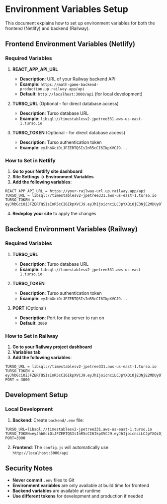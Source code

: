 # Environment Variables Setup

This document explains how to set up environment variables for both the frontend (Netlify) and backend (Railway).

## Frontend Environment Variables (Netlify)

### Required Variables

1. **REACT_APP_API_URL**
   - **Description**: URL of your Railway backend API
   - **Example**: `https://math-game-backend-production.up.railway.app/api`
   - **Default**: `http://localhost:3000/api` (for local development)

2. **TURSO_URL** (Optional - for direct database access)
   - **Description**: Turso database URL
   - **Example**: `libsql://timestablesv2-jpetree331.aws-us-east-1.turso.io`

3. **TURSO_TOKEN** (Optional - for direct database access)
   - **Description**: Turso authentication token
   - **Example**: `eyJhbGciOiJFZERTQSIsInR5cCI6IkpXVCJ9...`

### How to Set in Netlify

1. **Go to your Netlify site dashboard**
2. **Site Settings → Environment Variables**
3. **Add the following variables**:

```
REACT_APP_API_URL = https://your-railway-url.up.railway.app/api
TURSO_URL = libsql://timestablesv2-jpetree331.aws-us-east-1.turso.io
TURSO_TOKEN = eyJhbGciOiJFZERTQSIsInR5cCI6IkpXVCJ9.eyJhIjoicnciLCJpYXQiOjE3NjE2MDUyOTAsImlkIjoiZmRiYzJiNmEtNDAzMi00NWE3LTkyMmItNzZiOTQ2ZTFiNzQ4IiwicmlkIjoiMzcxZGUxZmYtZGEzNC00M2I0LWIwZmMtOTc3NTM0OWRiNzE5In0.Lpb93O0cNPQS685Ws913Uims_e4rUIfYyXCsePiXdpn919tcLNd8PPeRQIJ8xpsWjzXxyTeZm45z32zkmQHoBw
```

4. **Redeploy your site** to apply the changes

## Backend Environment Variables (Railway)

### Required Variables

1. **TURSO_URL**
   - **Description**: Turso database URL
   - **Example**: `libsql://timestablesv2-jpetree331.aws-us-east-1.turso.io`

2. **TURSO_TOKEN**
   - **Description**: Turso authentication token
   - **Example**: `eyJhbGciOiJFZERTQSIsInR5cCI6IkpXVCJ9...`

3. **PORT** (Optional)
   - **Description**: Port for the server to run on
   - **Default**: `3000`

### How to Set in Railway

1. **Go to your Railway project dashboard**
2. **Variables tab**
3. **Add the following variables**:

```
TURSO_URL = libsql://timestablesv2-jpetree331.aws-us-east-1.turso.io
TURSO_TOKEN = eyJhbGciOiJFZERTQSIsInR5cCI6IkpXVCJ9.eyJhIjoicnciLCJpYXQiOjE3NjE2MDUyOTAsImlkIjoiZmRiYzJiNmEtNDAzMi00NWE3LTkyMmItNzZiOTQ2ZTFiNzQ4IiwicmlkIjoiMzcxZGUxZmYtZGEzNC00M2I0LWIwZmMtOTc3NTM0OWRiNzE5In0.Lpb93O0cNPQS685Ws913Uims_e4rUIfYyXCsePiXdpn919tcLNd8PPeRQIJ8xpsWjzXxyTeZm45z32zkmQHoBw
PORT = 3000
```

## Development Setup

### Local Development

1. **Backend**: Create `backend/.env` file:
```
TURSO_URL=libsql://timestablesv2-jpetree331.aws-us-east-1.turso.io
TURSO_TOKEN=eyJhbGciOiJFZERTQSIsInR5cCI6IkpXVCJ9.eyJhIjoicnciLCJpYXQiOjE3NjE2MDUyOTAsImlkIjoiZmRiYzJiNmEtNDAzMi00NWE3LTkyMmItNzZiOTQ2ZTFiNzQ4IiwicmlkIjoiMzcxZGUxZmYtZGEzNC00M2I0LWIwZmMtOTc3NTM0OWRiNzE5In0.Lpb93O0cNPQS685Ws913Uims_e4rUIfYyXCsePiXdpn919tcLNd8PPeRQIJ8xpsWjzXxyTeZm45z32zkmQHoBw
PORT=3000
```

2. **Frontend**: The `config.js` will automatically use `http://localhost:3000/api`

## Security Notes

- **Never commit** `.env` files to Git
- **Environment variables** are only available at build time for frontend
- **Backend variables** are available at runtime
- **Use different tokens** for development and production if needed